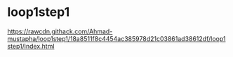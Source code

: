 # loop1step1
https://rawcdn.githack.com/Ahmad-mustapha/loop1step1/18a8511f8c4454ac385978d21c03861ad38612df/loop1step1/index.html
